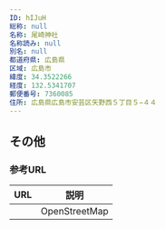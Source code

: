 ```yaml
---
ID: hIJuH
総称: null
名称: 尾崎神社
名称読み: null
別名: null
都道府県: 広島県
区域: 広島市
緯度: 34.3522266
経度: 132.5341707
郵便番号: 7360085
住所: 広島県広島市安芸区矢野西５丁目５−４４
---
```


## その他

### 参考URL

| URL | 説明          |
| --- | ------------- |
|     | OpenStreetMap |
